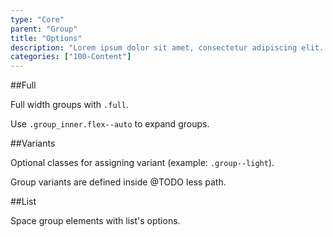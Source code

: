 ```yaml
---
type: "Core"
parent: "Group"
title: "Options"
description: "Lorem ipsum dolor sit amet, consectetur adipiscing elit. Nunc tempus laoreet leo sit amet iaculis."
categories: ["100-Content"]
---
```


##Full

Full width groups with `.full`.

Use `.group_inner.flex--auto` to expand groups.

<demo>
  <demovanilla src="inline/demo/group/options-full-line">
  </demovanilla>
  <demovanilla src="inline/demo/group/options-full-stack">
  </demovanilla>
</demo>

##Variants

Optional classes for assigning variant (example: `.group--light`).

<div class="alert">
  <div class="alert_content">
    Group variants are defined inside @TODO less path.
  </div>
</div>

<demo>
  <demovanilla src="inline/demo/group/options-variant-line">
  </demovanilla>
  <demovanilla src="inline/demo/group/options-variant-stack">
  </demovanilla>
</demo>

##List

Space group elements with list's options.

<demo>
  <demovanilla src="inline/demo/group/options-list-line">
  </demovanilla>
  <demovanilla src="inline/demo/group/options-list-stack">
  </demovanilla>
</demo>
